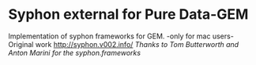 # Syphon external for Pure Data-GEM

Implementation of syphon frameworks for GEM. -only for mac users-
Original work http://syphon.v002.info/
*Thanks to Tom Butterworth and Anton Marini for the syphon.frameworks*

